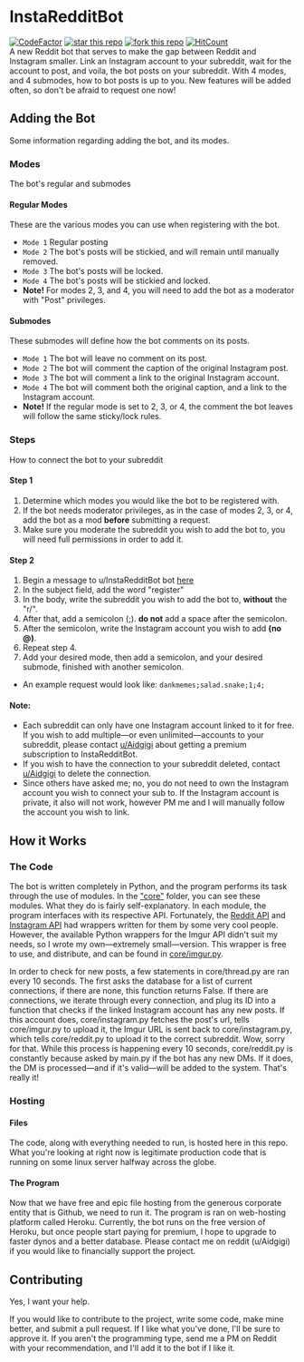 # InstaRedditBot
[![CodeFactor](https://www.codefactor.io/repository/github/aidgigi/instagrambot/badge/production)](https://www.codefactor.io/repository/github/aidgigi/instagrambot/overview/production)
[![star this repo](https://githubbadges.com/star.svg?user=Aidgigi&repo=InstagramBot&style=flat)](https://github.com/Aidgigi/InstagramBot)
[![fork this repo](https://githubbadges.com/fork.svg?user=Aidgigi&repo=InstagramBot&style=flat)](https://github.com/Aidgigi/InstagramBot/fork)
[![HitCount](http://hits.dwyl.com/Aidgigi/InstagramBot.svg)](http://hits.dwyl.com/Aidgigi/InstagramBot)<br/>
A new Reddit bot that serves to make the gap between Reddit and Instagram smaller. Link an Instagram account to your subreddit, wait for the account to post, and voila, the bot posts on your subreddit. With 4 modes, and 4 submodes, how to bot posts is up to you. New features will be added often, so don't be afraid to request one now!

## Adding the Bot
Some information regarding adding the bot, and its modes.

### Modes
The bot's regular and submodes
#### Regular Modes
These are the various modes you can use when registering with the bot.
* `Mode 1` Regular posting
* `Mode 2` The bot's posts will be stickied, and will remain until manually removed.
* `Mode 3` The bot's posts will be locked.
* `Mode 4` The bot's posts will be stickied and locked.
* **Note!** For modes 2, 3, and 4, you will need to add the bot as a moderator with "Post" privileges.

#### Submodes
These submodes will define how the bot comments on its posts.
* `Mode 1` The bot will leave no comment on its post.
* `Mode 2` The bot will comment the caption of the original Instagram post.
* `Mode 3` The bot will comment a link to the original Instagram account.
* `Mode 4` The bot will comment both the original caption, and a link to the Instagram account.
* **Note!** If the regular mode is set to 2, 3, or 4, the comment the bot leaves will follow the same sticky/lock rules.

### Steps
How to connect the bot to your subreddit
#### Step 1
1. Determine which modes you would like the bot to be registered with.
2. If the bot needs moderator privileges, as in the case of modes 2, 3, or 4, add the bot as a mod **before** submitting a request.
3. Make sure you moderate the subreddit you wish to add the bot to, you will need full permissions in order to add it.

#### Step 2
1. Begin a message to u/InstaRedditBot bot [here](https://www.reddit.com/message/compose/?to=InstaRedditBot)
2. In the subject field, add the word "register"
3. In the body, write the subreddit you wish to add the bot to, **without** the "r/".
4. After that, add a semicolon (;). **do not** add a space after the semicolon.
5. After the semicolon, write the Instagram account you wish to add **(no @)**.
6. Repeat step 4.
7. Add your desired mode, then add a semicolon, and your desired submode, finished with another semicolon.
* An example request would look like: `dankmemes;salad.snake;1;4;`

#### Note:
* Each subreddit can only have one Instagram account linked to it for free. If you wish to add multiple—or even unlimited—accounts to your subreddit, please contact
[u/Aidgigi](https://reddit.com/u/Aidgigi) about getting a premium subscription to InstaRedditBot.
* If you wish to have the connection to your subreddit deleted, contact [u/Aidgigi](https://reddit.com/u/Aidgigi) to delete the connection.
* Since others have asked me; no, you do not need to own the Instagram account you wish to connect your sub to. If the Instagram account is private, it also will not work, however PM me and I will manually follow the account you wish to link.

## How it Works

### The Code
The bot is written completely in Python, and the program performs its task through the use of modules. In the ["core"](core/) folder, you can see these modules. What they do is fairly self-explanatory. In each module, the program interfaces with its respective API. Fortunately, the [Reddit API](https://github.com/praw-dev/praw) and [Instagram API](https://pypi.org/project/InstagramAPI/) had wrappers written for them by some very cool people. However, the available Python wrappers for the Imgur API didn't suit my needs, so I wrote my own—extremely small—version. This wrapper is free to use, and distribute, and can be found in [core/imgur.py](core/imgur.py).

In order to check for new posts, a few statements in core/thread.py are ran every 10 seconds. The first asks the database for a list of current connections, if there are none, this function returns False. If there are connections, we iterate through every connection, and plug its ID into a function that checks if the linked Instagram account has any new posts. If this account does, core/instagram.py fetches the post's url, tells core/imgur.py to upload it, the Imgur URL is sent back to core/instagram.py, which tells core/reddit.py to upload it to the correct subreddit. Wow, sorry for that. While this process is happening every 10 seconds, core/reddit.py is constantly because asked by main.py if the bot has any new DMs. If it does, the DM is processed—and if it's valid—will be added to the system. That's really it!

### Hosting
#### Files
The code, along with everything needed to run, is hosted here in this repo. What you're looking at right now is legitimate production code that is running on some linux server halfway across the globe.
#### The Program
Now that we have free and epic file hosting from the generous corporate entity that is Github, we need to run it. The program is ran on web-hosting platform called Heroku. Currently, the bot runs on the free version of Heroku, but once people start paying for premium, I hope to upgrade to faster dynos and a better database. Please contact me on reddit (u/Aidgigi) if you would like to financially support the project.

## Contributing
Yes, I want your help.

If you would like to contribute to the project, write some code, make mine better, and submit a pull request. If I like what you've done, I'll be sure to approve it. If you aren't the programming type, send me a PM on Reddit with your recommendation, and I'll add it to the bot if I like it.
